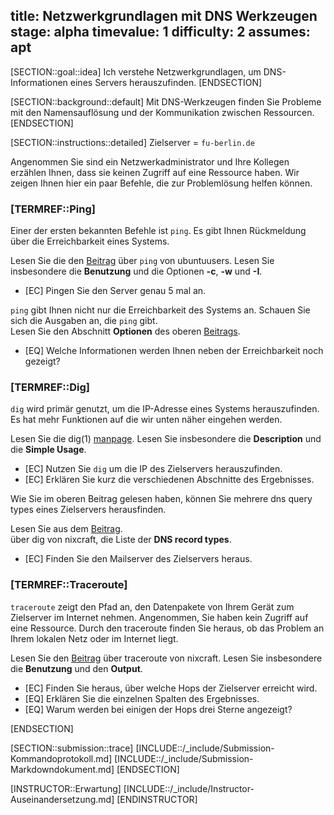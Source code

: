 title: Netzwerkgrundlagen mit DNS Werkzeugen
stage: alpha
timevalue: 1
difficulty: 2
assumes: apt
---

[SECTION::goal::idea]
Ich verstehe Netzwerkgrundlagen, um DNS-Informationen eines Servers herauszufinden.
[ENDSECTION]

[SECTION::background::default]
Mit DNS-Werkzeugen finden Sie Probleme mit den Namensauflösung und der Kommunikation zwischen 
Ressourcen.
[ENDSECTION]

[SECTION::instructions::detailed]
<replacement id='dnsserver'>
Zielserver = `fu-berlin.de`
</replacement>

Angenommen Sie sind ein Netzwerkadministrator und Ihre Kollegen erzählen Ihnen, dass sie keinen 
Zugriff auf eine Ressource haben. Wir zeigen Ihnen hier ein paar Befehle, die zur Problemlösung
helfen können.

### [TERMREF::Ping]

Einer der ersten bekannten Befehle ist `ping`. Es gibt Ihnen Rückmeldung über die Erreichbarkeit 
eines Systems.
 
Lesen Sie die den [Beitrag](https://wiki.ubuntuusers.de/ping/) über `ping` von ubuntuusers.
Lesen Sie insbesondere die **Benutzung** und die Optionen **-c**, **-w** und **-I**.

- [EC] Pingen Sie den Server genau 5 mal an.

`ping` gibt Ihnen nicht nur die Erreichbarkeit des Systems an. Schauen Sie sich die Ausgaben an, 
die `ping` gibt.  
Lesen Sie den Abschnitt **Optionen** des oberen [Beitrags](https://wiki.ubuntuusers.de/ping/).

- [EQ] Welche Informationen werden Ihnen neben der Erreichbarkeit noch gezeigt?


### [TERMREF::Dig]

`dig` wird primär genutzt, um die IP-Adresse eines Systems herauszufinden. Es hat mehr Funktionen 
auf die wir unten näher eingehen werden.

Lesen Sie die dig(1) [manpage](https://linux.die.net/man/1/dig).
Lesen Sie insbesondere die **Description** und die **Simple Usage**.

- [EC] Nutzen Sie `dig` um die IP des Zielservers herauszufinden.
- [EC] Erklären Sie kurz die verschiedenen Abschnitte des Ergebnisses.

Wie Sie im oberen Beitrag gelesen haben, können Sie mehrere dns query types eines Zielservers 
herausfinden.

Lesen Sie aus dem 
[Beitrag](https://www.cyberciti.biz/faq/linux-unix-dig-command-examples-usage-syntax/).  
über dig von nixcraft, die Liste der **DNS record types**.

- [EC] Finden Sie den Mailserver des Zielservers heraus.


### [TERMREF::Traceroute]

`traceroute` zeigt den Pfad an, den Datenpakete von Ihrem Gerät zum Zielserver im Internet nehmen.
Angenommen, Sie haben kein Zugriff auf eine Ressource. Durch den traceroute finden Sie heraus,
ob das Problem an Ihrem lokalen Netz oder im Internet liegt.

Lesen Sie den [Beitrag](https://www.cyberciti.biz/faq/traceroute-tracepath-unix-linux-command/) 
über traceroute von nixcraft.
Lesen Sie insbesondere die **Benutzung** und den **Output**.

- [EC] Finden Sie heraus, über welche Hops der Zielserver erreicht wird.
- [EQ] Erklären Sie die einzelnen Spalten des Ergebnisses.
- [EQ] Warum werden bei einigen der Hops drei Sterne angezeigt?

[ENDSECTION]

[SECTION::submission::trace]
[INCLUDE::/_include/Submission-Kommandoprotokoll.md]
[INCLUDE::/_include/Submission-Markdowndokument.md]
[ENDSECTION]


[INSTRUCTOR::Erwartung]
[INCLUDE::/_include/Instructor-Auseinandersetzung.md]
[ENDINSTRUCTOR]